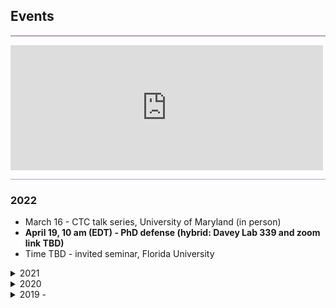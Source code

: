 ## Events
<hr style="height:2px;border-width:0;color:gray;background-color:#B3A1BF">

<iframe src="https://calendar.google.com/calendar/embed?height=200&wkst=2&bgcolor=%23B39DDB&ctz=America%2FNew_York&showTitle=0&showTabs=0&showCalendars=1&showDate=1&showPrint=0&src=eXVhbmNjOTVAZ21haWwuY29t&color=%23039BE5" style="border-width:0" width="500" height="200" frameborder="0" scrolling="no"></iframe>
<hr style="height:1px;border-width:0;color:gray;background-color:#B3A1BF">



### 2022
* March 16 - CTC talk series, University of Maryland (in person)
* **April 19, 10 am (EDT) - PhD defense (hybrid: Davey Lab 339 and zoom link TBD)**
* Time TBD - invited seminar, Florida University

<details><summary>2021</summary>
 <ul>
<li> 12/2021 - HEP seminar, Columbia University [<a href="https://yuan-cc.github.io/files/columbia_slides.pdf">Slides</a>]</li>
<li> 11/2021 - talk, THAT seminar, DESY (virtual)</li>
<li> 10/2021 - talk, astronomy colloquium, UNLV (virtual)</li>
<li> 07/2021 - contributed talk, European Physical Society Conference on High Energy Physics (EPS-HEP)</li>
<li> 04/2021 - contributed talk, APS April Meeting (virtual)</li>
   </ul>
</details>

<details><summary>2020</summary>
  <ul>
   <li>10/2020 - CCAPP AstroParticle Lunch, OSU (virtual) </li>
   <li>10/2020 - astronomical seminar, Tohoku University, Japan (virtual)</li> 
   <li>09/2020 - lunch talk, Dept. of Astronomy & Astrophysics, Penn State </li>
   <li>08/2020 - contributed taik, Time-Domain High-Energy Messenger Astrophysics Workshop, University of Kyoto, Japan</li>
   </ul>
</details>

<details><summary>2019 - </summary>
 <ul>
<li>07/2019 - (poster)36th International Cosmic Ray Conference (ICRC), Madison, WI</li>
<li>06/2019 - contributed talk, IGC@25: Multimessenger Universe Workshop, State College, PA</li>
<li>04/2018 - passed the Doctoral Comprehensive Exam </li>
<li>01/2018 - contributed talk, APS April meeting, Columbus, OH</li>
<li>10/2016 - passed the candidancy exam </li>
<li>06/2016 - obtained B.Sc. of Astronomy from Nanjing University</li>
<li>08/2015 - lunch talk, Dept. of Astronomy & Astrophysics, Penn State</li>
  </ul>
</details>
